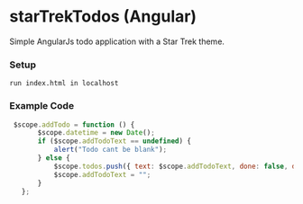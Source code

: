 # starTrekTodos (Angular)

Simple AngularJs todo application with a Star Trek theme.

### Setup
 
 ```
 run index.html in localhost
 
 ```
 ### Example Code
 
 ```JavaScript
  $scope.addTodo = function () {
        $scope.datetime = new Date();
        if ($scope.addTodoText == undefined) {
            alert("Todo cant be blank");
        } else {
            $scope.todos.push({ text: $scope.addTodoText, done: false, dt: $scope.datetime });
            $scope.addTodoText = "";
        }
    };
